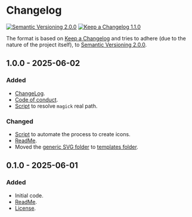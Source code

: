 # Changelog
[![Semantic Versioning 2.0.0](https://img.shields.io/badge/version-2.0.0-3f4551.svg?label=Semantic%20Versioning&logo=semver)](https://semver.org/spec/v2.0.0.html) [![Keep a Changelog 1.1.0](https://img.shields.io/badge/changelog-Keep%20a%20Changelog%201.1.0-ed4a0d.svg?logo=keepachangelog)](http://keepachangelog.com/en/1.1.0/)

The format is based on [Keep a Changelog](http://keepachangelog.com/en/1.1.0/) and tries to adhere (due to the nature of the project itself), to [Semantic Versioning 2.0.0](https://semver.org/spec/v2.0.0.html).
## 1.0.0 - 2025-06-02
### Added
- [ChangeLog](CANGELOG.md).
- [Code of conduct](CODE_OF_CONDUCT.md).
- [Script](./src/Resolve-TruePath.ps1) to resolve `magick` real path.
### Changed
- [Script](./src/Create-IconsFromSvg.ps1) to automate the process to create icons.
- [ReadMe](README.md).
- Moved the [generic SVG folder](./svg/templates/folder-big.svg) to [templates folder](./svg/templates).
## 0.1.0 - 2025-06-01
### Added
- Initial code.
- [ReadMe](README.md).
- [License](LICENSE.md).